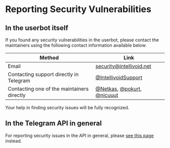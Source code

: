 # Reporting Security Vulnerabilities

## In the userbot itself

If you found any security vulnerabilities in the userbot, please contact the maintainers using the following contact information available below.

| Method | Link |
| --- | --- |
| Email | <security@intellivoid.net> |
| Contacting support directly in Telegram | [@IntellivoidSupport](https://t.me/IntellivoidSupport) |
| Contacting one of the maintainers directly | [@Netkas](https://t.me/Netkas), [@pokurt](https://t.me/pokurt), [@nicuuut](https://t.me/nicuuut)

Your help in finding security issues will be fully recognized.

## In the Telegram API in general

For reporting security issues in the API in general, please [see this page](https://telegram.org/faq#q-what-if-my-hacker-friend-says-they-could-decipher-telegram-mes) instead.
